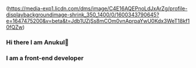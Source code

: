 (https://media-exp1.licdn.com/dms/image/C4E16AQEPnoLdJxArZg/profile-displaybackgroundimage-shrink_350_1400/0/1600343790645?e=1647475200&v=beta&t=Jdb1UZjSs8mCOm0vnAprpaYwU0Kdx3WeT18kf10fQZw)

### Hi there I am Anukul👋
### I am a front-end developer


<!--
**AnukulPK/AnukulPK** is a ✨ _special_ ✨ repository because its `README.md` (this file) appears on your GitHub profile.

Here are some ideas to get you started:

- 🔭 I’m currently working on ...
- 🌱 I’m currently learning ...
- 👯 I’m looking to collaborate on ...
- 🤔 I’m looking for help with ...
- 💬 Ask me about ...
- 📫 How to reach me: ...
- 😄 Pronouns: ...
- ⚡ Fun fact: ...
-->
